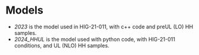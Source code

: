 # Models

 * *2023* is the model used in HIG-21-011, with c++ code and preUL (LO) HH samples.
 * *2024_HHUL* is the model used  with python code, with HIG-21-011 conditions, and UL (NLO) HH samples. 
